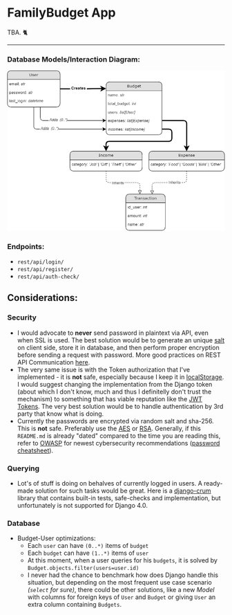 # FamilyBudget App

TBA. 🐈

---

### Database Models/Interaction Diagram:

![./docs/img/database.png](./docs/img/database.png)

### Endpoints:


- `rest/api/login/`
- `rest/api/register/`
- `rest/api/auth-check/`


## Considerations:

### Security

- I would advocate to **never** send password in plaintext via API, even when SSL is used. The best solution would be to generate an unique [salt](https://en.wikipedia.org/wiki/Salt_(cryptography)) on client side, store it in database, and then perform proper encryption before sending a request with password. More good practices on REST API Communication [here](https://cheatsheetseries.owasp.org/cheatsheets/REST_Security_Cheat_Sheet.html).
- The very same issue is with the Token authorization that I've implemented - it is **not** safe, especially because I keep it in [localStorage](https://developer.mozilla.org/pl/docs/Web/API/Window/localStorage). I would suggest changing the implementation from the Django token (about which I don't know, much and thus I definitelly don't trust the mechanism) to something that has viable reputation like the [JWT Tokens](https://jwt.io/). The very best solution would be to handle authentication by 3rd party that know what is doing.
- Currently the passwords are encrypted via random salt and sha-256. This is **not** safe. Preferably use the [AES](https://pl.wikipedia.org/wiki/Advanced_Encryption_Standard) or [RSA](https://en.wikipedia.org/wiki/RSA_(cryptosystem)). Generally, if this `README.md` is already "dated" compared to the time you are reading this, refer to [OWASP](https://owasp.org/) for newest cybersecurity recommendations ([password cheatsheet](https://cheatsheetseries.owasp.org/cheatsheets/Password_Storage_Cheat_Sheet.html)).


### Querying

- Lot's of stuff is doing on behalves of currently logged in users. A ready-made solution for such tasks would be great. Here is a [django-crum](https://pypi.org/project/django-crum/) library that contains built-in tests, safe-checks and implementation, but unfortunately is not supported for Django 4.0.

### Database

- Budget-User optimizations:
    - Each `user` can have `(0..*)` items of `budget`
    - Each `budget` can have `(1..*)` items of `user`
    - At this moment, when a user queries for his `budgets`, it is solved by `Budget.objects.filter(users=user.id)`
    - I never had the chance to benchmark how does Django handle this situation, but depending on the most frequent use case scenario _(`select` for sure)_, there could be other solutions, like a new _Model_ with columns for foreign keys of `User` and `Budget` or giving `User` an extra column containing `Budgets`.
